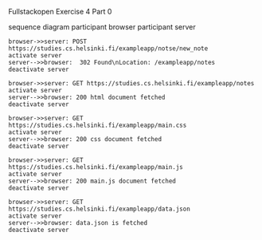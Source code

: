 Fullstackopen
Exercise 4
Part 0


  sequence diagram
    participant browser
    participant server
    
    browser->>server: POST https://studies.cs.helsinki.fi/exampleapp/notse/new_note
    activate server
    server-->>browser:  302 Found\nLocation: /exampleapp/notes
    deactivate server

    browser->>server: GET https://studies.cs.helsinki.fi/exampleapp/notes
    activate server
    server-->>browser: 200 html document fetched
    deactivate server

    browser->>server: GET https://studies.cs.helsinki.fi/exampleapp/main.css
    activate server
    server-->>browser: 200 css document fetched
    deactivate server

    browser->>server: GET https://studies.cs.helsinki.fi/exampleapp/main.js
    activate server
    server-->>browser: 200 main.js document fetched
    deactivate server

    browser->>server: GET https://studies.cs.helsinki.fi/exampleapp/data.json
    activate server
    server-->>browser: data.json is fetched 
    deactivate server
